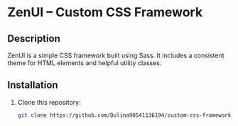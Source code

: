 # ZenUI – Custom CSS Framework

## Description
ZenUI is a simple CSS framework built using Sass. It includes a consistent theme for HTML elements and helpful utility classes.

## Installation
1. Clone this repository:
   ```bash
   git clone https://github.com/Dulina90541136194/custom-css-framework.git

